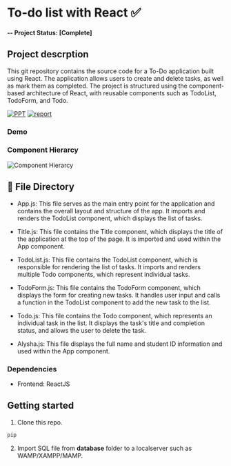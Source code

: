 # To-do list with React ✅

#### -- Project Status: [Complete]

## Project descrption
This git repository contains the source code for a To-Do application built using React. The application allows users to create and delete tasks, as well as mark them as completed. The project is structured using the component-based architecture of React, with reusable components such as TodoList, TodoForm, and Todo.

[![PPT](https://img.shields.io/static/v1.svg?label=Project&message=PPT&logo=microsoft-powerpoint&style=social)]()
[![report](https://img.shields.io/static/v1.svg?label=Project&message=Report&logo=microsoft-word&style=social)]()

### Demo

### Component Hierarcy
![Component Hierarcy](rsrc/hierarchy.jpg)

## 📁 File Directory

- App.js: This file serves as the main entry point for the application and contains the overall layout and structure of the app. It imports and renders the TodoList component, which displays the list of tasks.

- Title.js: This file contains the Title component, which displays the title of the application at the top of the page. It is imported and used within the App component.

- TodoList.js: This file contains the TodoList component, which is responsible for rendering the list of tasks. It imports and renders multiple Todo components, which represent individual tasks.

- TodoForm.js: This file contains the TodoForm component, which displays the form for creating new tasks. It handles user input and calls a function in the TodoList component to add the new task to the list.

- Todo.js: This file contains the Todo component, which represents an individual task in the list. It displays the task's title and completion status, and allows the user to delete the task.

- Alysha.js: This file displays the full name and student ID information and used within the App component.

### Dependencies
* Frontend: ReactJS

## Getting started

1. Clone this repo.
```bash
pip 
```
2. Import SQL file from **database** folder to a localserver such as WAMP/XAMPP/MAMP.
